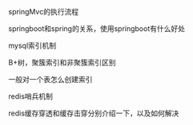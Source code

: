 springMvc的执行流程

springboot和spring的关系，使用springboot有什么好处

mysql索引机制

B+树，聚簇索引和非聚簇索引区别

一般对一个表怎么创建索引

redis哨兵机制

redis缓存穿透和缓存击穿分别介绍一下，以及如何解决








